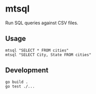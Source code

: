 # mtsql

Run SQL queries against CSV files.

## Usage

```
mtsql "SELECT * FROM cities"
mtsql "SELECT City, State FROM cities"
```

## Development

```
go build .
go test ./...
```

